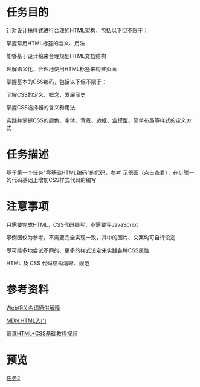 # 任务目的

针对设计稿样式进行合理的HTML架构，包括以下但不限于：

掌握常用HTML标签的含义、用法

能够基于设计稿来合理规划HTML文档结构

理解语义化，合理地使用HTML标签来构建页面

掌握基本的CSS编码，包括以下但不限于：

了解CSS的定义、概念、发展简史

掌握CSS选择器的含义和用法

实践并掌握CSS的颜色、字体、背景、边框、盒模型、简单布局等样式的定义方式

# 任务描述

基于第一个任务“零基础HTML编码”的代码，参考 [示例图（点击查看）](http://7xrp04.com1.z0.glb.clouddn.com/task_1_2_1.jpg)，在步骤一的代码基础上增加CSS样式代码的编写

# 注意事项

只需要完成HTML，CSS代码编写，不需要写JavaScript

示例图仅为参考，不需要完全实现一致，其中的图片、文案均可自行设定

尽可能多地尝试不同的、更多的样式设定来实践各种CSS属性

HTML 及 CSS 代码结构清晰、规范

# 参考资料

[Web相关名词通俗解释](https://www.zhihu.com/question/22689579)

[MDN HTML入门](https://developer.mozilla.org/zh-CN/docs/Web/Guide/HTML/Introduction)

[慕课HTML+CSS基础教程视频](http://www.imooc.com/learn/9)

# 预览

[任务2]()